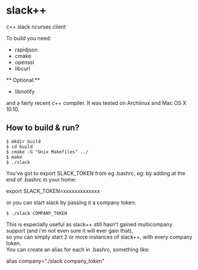 # slack++
c++ slack ncurses client

To build you need:

* rapidjson
* cmake
* openssl
* libcurl

** Optional:**

* libnotify

and a fairly recent c++ compiler.
It was tested on Archlinux and Mac OS X 10.10.

## How to build & run?

    $ mkdir build
    $ cd build
    $ cmake -G "Unix Makefiles" ../
    $ make
    $ ./slack

You've got to export SLACK_TOKEN from eg .bashrc, eg: by adding at the end of .bashrc in your home:  

export SLACK_TOKEN=xxxxxxxxxxxxx

or you can start slack by passing it a company token:

    $ ./slack COMPANY_TOKEN
    
This is especially useful as slack++ still hasn't gained multicompany support (and i'm not even sure it will ever gain that),  
so you can simply start 2 or more instances of slack++, with every company token.  
You can create an alias for each in .bashrc, something like:

alias company="./slack company_token"
